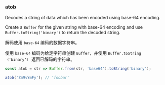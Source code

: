 ### atob

Decodes a string of data which has been encoded using base-64 encoding.

Create a `Buffer` for the given string with base-64 encoding and use `Buffer.toString('binary')` to return the decoded string.


解码使用 `base-64` 编码的数据字符串。

使用 `base-64` 编码为给定字符串创建 `Buffer`，并使用 `Buffer.toString（'binary'）` 返回已解码的字符串。

```js
const atob = str => Buffer.from(str, 'base64').toString('binary');
```

```js
atob('Zm9vYmFy'); // 'foobar'
```
